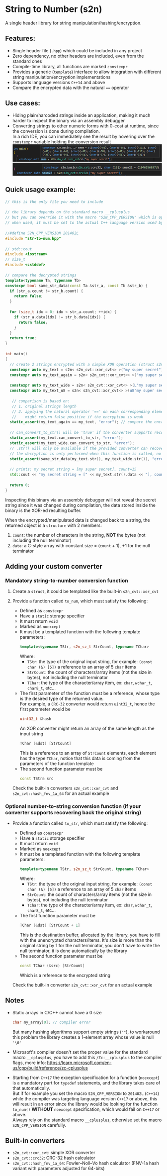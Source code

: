 # String to Number (s2n)
A single header library for string manipulation/hashing/encryption.  

## Features:
* Single header file (`.hpp`) which could be included in any project
* Zero dependency, no other headers are included, even from the standard ones
* Compile-time library, all functions are marked `constexpr`
* Provides a generic (`template`) interface to allow integration with different string manipulation/encryption implementations
* Supports language versions `C++14` and above
* Compare the encrypted data with the natural `==` operator

## Use cases:
* Hiding plain/harcoded strings inside an application, making it much harder to inspect the binary via an assembly debugger
* Converting strings to other numeric forms with 0-cost at runtime, since the conversion is done during compilation.  
  In a rich IDE, you can immediately see the result by hovering over the `constexpr` variable holding the conversion result  
  ![hover image](./assets/hover.png)  
  ![hover image 2](./assets/hover2.png)  

## Quick usage example:
```c++
// this is the only file you need to include

// the library depends on the standard macro __cplusplus
// but you can override it with the macro "S2N_CPP_VERSION" which is optional
// when used, it must be set to the actual C++ language version used by the compiler

//#define S2N_CPP_VERSION 201402L
#include "str-to-num.hpp"

// std::cout
#include <iostream>
// size_t
#include <cstddef>

// compare the decrypted strings
template<typename Ta, typename Tb>
constexpr bool same_str_data(const Ta &str_a, const Tb &str_b) {
  if (str_a.count != str_b.count) {
    return false;
  }

  for (size_t idx = 0; idx < str_a.count; ++idx) {
    if (str_a.data[idx] != str_b.data[idx]) {
      return false;
    }
  }
  return true;
}

int main()
{
  // create 2 strings encrypted with a simple XOR operation (struct s2n_cvt::xor_cvt)
  constexpr auto my_text = s2n< s2n_cvt::xor_cvt<> >("my super secret");
  constexpr auto my_text_again = s2n< s2n_cvt::xor_cvt<> >("my super secret");

  constexpr auto my_text_wide = s2n< s2n_cvt::xor_cvt<> >(L"my super secret"); // wide char
  constexpr auto my_text_u8 = s2n< s2n_cvt::xor_cvt<> >(u8"my super secret"); // u8 char

   // comparison is based on:
   // 1. original strings length
   // 2. applying the natural operator '==' on each corresponding element (in encrypted form),
   //    might return false positive if the encryption is weak
  static_assert(my_text_again == my_text, "error"); // compare the encrypted data, not the original str
  
  // can_convert_to_str() will be 'true' if the converter supports recovering back the string
  static_assert(my_text.can_convert_to_str, "error");
  static_assert(my_text_wide.can_convert_to_str, "error");
  // .str() will only be available if the provided converter can recover back the original string
  // the decryption is only performed when this function is called, no unencrypted data is saved
  static_assert(same_str_data(my_text.str(), my_text_wide.str()), "error");

  // prints: my secret string = [my super secret], count=15
  std::cout << "my secret string = [" << my_text.str().data << "], count=" << my_text.str_count << std::endl;
  
  return 0;
}
```
Inspecting this binary via an assembly debugger will not reveal the secret string since it was changed during compilation, the data stored inside the binary is the XOR-ed resulting buffer.  

When the encrypted/manipulated data is changed back to a string, the returned object is a `structure` with 2 members:
1. `count`: the number of characters in the string, **NOT** the bytes (not including the null terminator)
2. `data`: a C-style array with constant size = (`count` + 1), +1 for the null terminator


## Adding your custom converter
### Mandatory **string-to-number** conversion function
1. Create a `struct`, it could be templated like the built-in `s2n_cvt::xor_cvt`
2. Provide a function called `to_num`, which must satisfy the following:
   - Defined as `constexpr`
   - Have a `static` storage specifier
   - It must return `void`
   - Marked as `noexcept`
   - It must be a templated function with the following template parameters:
     ```c++
     template<typename TStr, s2n_sz_t StrCount, typename TChar>
     ```
     Where:  
     * `TStr`: the type of the original input string, for example: `(const char (&) [5])` a reference to an array of 5 `char` items
     * `StrCount`: the count of characters/array items (not the size in bytes), not including the null terminator
     * `TChar`: the type of the character/array item, ex: `char`, `wchar_t`, `char8_t`, etc...
   - The first parameter of the function must be a reference, whose type is the desired type of the returned value.  
     For example, a `CRC-32` converter would return `uint32_t`, hence the first parameter would be  
     ```c++
     uint32_t &hash
     ```
     An XOR converter might return an array of the same length as the input string
     ```c++
     TChar (&dst) [StrCount]
     ```
     This is a reference to an array of `StrCount` elements, each element has the type `TChar`, notice that this data is coming from the parameters of the function template
    - The second function parameter must be
      ```c++
      const TStr& src
      ```

   Check the built-in converters `s2n_cvt::xor_cvt` and `s2n_cvt::hash_fnv_1a_64` for an actual example

### Optional **number-to-string** conversion function (if your converter supports recovering back the original string)
* Provide a function called `to_str`, which must satisfy the following:
   - Defined as `constexpr`
   - Have a `static` storage specifier
   - It must return `void`
   - Marked as `noexcept`
   - It must be a templated function with the following template parameters:
     ```c++
     template<typename TStr, s2n_sz_t StrCount, typename TChar>
     ```
     Where:  
     * `TStr`: the type of the original input string, for example: `(const char (&) [5])` a reference to an array of 5 `char` items
     * `StrCount`: the count of characters/array items (not the size in bytes), not including the null terminator
     * `TChar`: the type of the character/array item, ex: `char`, `wchar_t`, `char8_t`, etc...
   - The first function parameter must be
     ```c++
     TChar (&dst) [StrCount + 1]
     ```
     This is the destination buffer, allocated by the library, you have to fill with the unencrypted characters/items. It's size is more than the original string by 1 for the null terminator, you don't have to write the null terminator, it is done automatically by the library
    - The second function parameter must be
      ```c++
      const TChar (&src) [StrCount]
      ```
      Which is a reference to the encrypted string

   Check the built-in converter `s2n_cvt::xor_cvt` for an actual example

## Notes
* Static arrays in C/C++ cannot have a 0 size
  ```c++
  char my_array[0]; // compiler error
  ```
  But many hashing algorithms support empty strings (`""`), to workaround this problem the library creates a 1-element array whose value is null `'\0'`  

* Microsoft's compiler doesn't set the proper value for the standard macro `__cplusplus`, you have to add this `/Zc:__cplusplus` to the compiler flags, more info: https://learn.microsoft.com/en-us/cpp/build/reference/zc-cplusplus
* Starting from `C++17` the exception specification for a function (`noexcept`) is a mandatory part for `typedef` statements, and the library takes care of that automatically.  
But if for example you set the macro `S2N_CPP_VERSION` to `201402L` (`C++14`) while the compiler was targeting language version `C++17` or above, this will result in an error since the library would be looking for the function `to_num()` **WITHOUT** `noexcept` specification, which would fail on `C++17` or above.  
Always rely on the standard macro `__cplusplus`, otherwise set the macro `S2N_CPP_VERSION` carefully.

## Built-in converters
* `s2n_cvt::xor_cvt`: simple XOR converter
* `s2n_cvt::crc32`: CRC-32 hash calculator
* `s2n_cvt::hash_fnv_1a_64`: Fowler–Noll–Vo hash calculator (FNV-1a hash variant with parameters adjusted for 64-bits)
